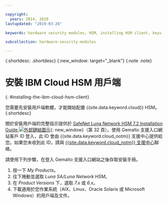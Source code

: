 ```yaml
---

copyright:
  years: 2014, 2019
lastupdated: "2019-03-26"

keywords: hardware security modules, HSM, installing HSM client, keys

subcollection: hardware-security-modules

---
```


{:shortdesc: .shortdesc}
{:new_window: target="_blank"}
{:note .note}

# 安裝 IBM Cloud HSM 用戶端
{: #installing-the-ibm-cloud-hsm-client}

您需要先安裝用戶端軟體，才能開始配置 {{site.data.keyword.cloud}} HSM。
{:shortdesc}

關於安裝用戶端的完整指示提供於 [SafeNet Luna Network HSM 7.2 Installation Guide ![外部鏈結圖示](../../icons/launch-glyph.svg "外部鏈結圖示")](https://supportportal.gemalto.com/csm?id=kb_article_view&sys_kb_id=19a81c8bdb9a1fc8d298728dae96197d&sysparm_article=KB0017573){: new_window}（第 32 頁）。使用 Gemalto 支援入口網站客戶 ID 登入，此 ID 會由 {{site.data.keyword.cloud_notm}} 支援中心提供給您。如果您未收到此 ID，請與 [{{site.data.keyword.cloud_notm}} 支援中心](/docs/get-support?topic=get-support-getting-customer-support#getting-customer-support)聯絡。

請使用下列步驟，在登入 Gemalto 支援入口網站之後存取安裝手冊。

1. 按一下 *My Products*。
2. 往下捲動並選取 *Luna SA/Luna Network HSM*。
3. 在 *Product Versions* 下，選取 *7.x* 或 *6.x*。
4. 下載適用於您作業系統（AIX、Linux、Oracle Solaris 或 Microsoft Windows）的用戶端及文件。
